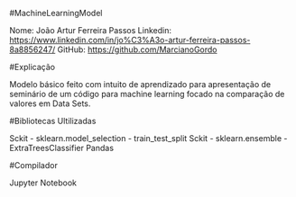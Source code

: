 #MachineLearningModel

Nome: João Artur Ferreira Passos
Linkedin: https://www.linkedin.com/in/jo%C3%A3o-artur-ferreira-passos-8a8856247/
GitHub: https://github.com/MarcianoGordo

#Explicação

Modelo básico feito com intuito de aprendizado para apresentação de seminário de um código para machine learning focado na comparação de valores em Data Sets.

#Bibliotecas Ultilizadas

Sckit - sklearn.model_selection - train_test_split 
Sckit - sklearn.ensemble - ExtraTreesClassifier
Pandas

#Compilador

Jupyter Notebook


